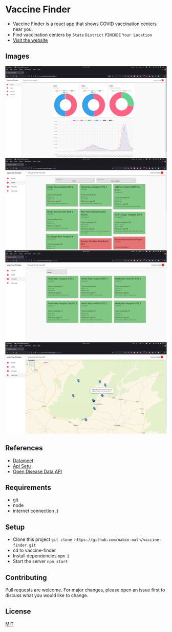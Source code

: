 
# Vaccine Finder

- Vaccine Finder is a react app that shows COVID vaccination centers near you.
- Find vaccination centers by ```State``` ```District``` ```PINCODE``` ```Your Location```
- [Visit the website](https://vaccine-find.netlify.app)

## Images
![Image of HomePage](./public/screenshots/home.png)
![Image of StatePage](./public/screenshots/state.png)
![Image of PincodePage](./public/screenshots/pincode.png)
![Image of NearmePage](./public/screenshots/nearme.png)

## References
- [Datameet](https://github.com/datameet/covid19)
- [Api Setu](https://apisetu.gov.in/public/marketplace/api/cowin)
- [Open Disease Data API](https://disease.sh)

## Requirements

- git
- node
- internet connection ;)
 
## Setup
- Clone this project ```git clone https://github.com/nabin-nath/vaccine-finder.git```
- cd to vaccine-finder
- Install dependencies ```npm i```
- Start the server ```npm start```


## Contributing
Pull requests are welcome. For major changes, please open an issue first to discuss what you would like to change.

## License
[MIT](https://choosealicense.com/licenses/mit/)
